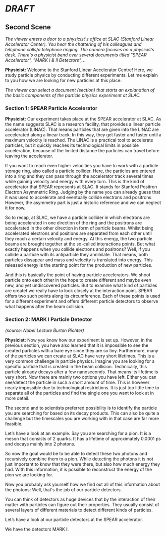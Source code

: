 # _DRAFT_

## Second Scene




_The viewer enters a door to a physicist's office at SLAC (Stanford Linear Accelerator Center). You hear the chattering of his colleagues and telephone calls/a telephone ringing. 
The camera focuses on a physicists desk.
There's a physicist bend over several documents titled "SPEAR Accelerator", "MARK I & II Detectors", .._

**Physicist:** Welcome to the Stanford Linear Accelerator Centre! Here, we study particle physics by conducting different experiments. Let me explain to you how we are looking for new particles at this place.


_The viewer can select a document (section) that starts an explanation of the basic components of the particle physics experiment at SLAC._


### Section 1: SPEAR Particle Accelerator

**Physicist:** Our experiment takes place at the SPEAR accelerator at SLAC. As the name suggests SLAC is a research facility, that provides a linear particle accelerator (LINAC). That means particles that are given into the LINAC are accelerated along a linear track. In this way, they get faster and faster until a maximum velocity is reached. The LINAC is a practical tool to accelerate particles, but it quickly reaches its technological limits in possible acceleration, because of the limited distance the particles can travel before leaving the accelerator. 

If you want to reach even higher velocities you have to work with a particle storage ring, also called a particle collider. Here, the particles are entered into a ring and they can pass through the accelerator track several times while gaining velocity and energy with every turn. This is the kind of accelerator that SPEAR represents at SLAC. It stands for Stanford Positron Electron Asymmetric Ring. Judging by the name you can already guess that it was used to accelerate and eventually collide electrons and positrons. However, the asymmetry part is just a historic reference and we can neglect it for now. 

So to recap, at SLAC, we have a particle collider in which electrons are being accelerated in one direction of the ring and the positrons are accelerated in the other direction in form of particle beams. Whilst being accelerated electrons and positions are separated from each other until they reach a certain velocity and energy. At this energy, the two particle beams are brought together at the so-called interactions points. 
But what exactly happens when you collide electrons and positrons? Well, if you collide a particle with its antiparticle they annihilate. That means, both particles dissapear and mass and velocity is translated into energy. This released energy is the starting point for the production of new particles. 

And this is basically the point of having particle accelerators. We shoot particle onto each other in the hope to create different and maybe even new, and yet undiscovered particles. But to examine what kind of particles are createt we really have to look closely at the interaction point. 
SPEAR offers two such points along its circumference. Each of these points is used for a different experiment and offers different particle detectors to observe what happens after the beam collision.


### Section 2: MARK I Particle Detector

_(source: Nobel Lecture Burton Richter)_

**Physicist:** Now you know how our experiment is set up. However, in the previous section, you have also learned that it is impossible to see the created particles with a bare eye since they are so tiny. Furthermore, many of the particles we can create at SLAC have very short lifetimes. This is a very common challenge in particle physics. Imagine you are looking for a specific particle that is created in the beam collision. Technically, this particle already decays after a few nanoseconds. That means its lifetime is very short. Now there are mainly two options you have left. Either you can see/detect the particle in such a short amount of time. This is however nearly impossible due to technological restrictions. It is just too little time to separate all of the particles and find the single one you want to look at in more detail.

The second and to scientists preferred possibility is to identify the particle you are searching for based on its decay products. This can also be quite a challenge but the timescales you are working with in that case are far more feasible.

Let’s have a look at an example.
Say you are searching for a pion. It is a meson that consists of 2 quarks. It has a lifetime of approximately 0.0001 ps and decays mainly into 2 photons.

So now the goal would be to be able to detect these two photons and recursively combine them to a pion. While detecting the photons it is not just important to know that they were there, but also how much energy they had. With this information, it is possible to reconstruct the energy of the pion we are looking for.

Now you probably ask yourself how we find out all of this information about the photons: Well, that's the job of our particle detectors.

You can think of detectors as huge devices that by the interaction of their matter with particles can figure out their properties.
They usually consist of several layers of different materials to detect different kinds of particles.

Let’s have a look at our particle detectors at the SPEAR accelerator. 

We have the detectors MARK I.



